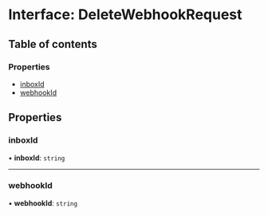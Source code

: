 # Interface: DeleteWebhookRequest

## Table of contents

### Properties

- [inboxId](DeleteWebhookRequest.md#inboxid)
- [webhookId](DeleteWebhookRequest.md#webhookid)

## Properties

### <a id="inboxid" name="inboxid"></a> inboxId

• **inboxId**: `string`

___

### <a id="webhookid" name="webhookid"></a> webhookId

• **webhookId**: `string`
